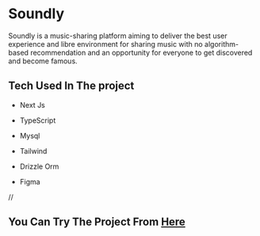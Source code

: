 # Soundly

Soundly is a music-sharing platform aiming to deliver the best user experience and libre environment for sharing music with no algorithm-based recommendation and an opportunity for everyone to get discovered and become famous.

## Tech Used In The project

- Next Js

- TypeScript

- Mysql

- Tailwind

- Drizzle Orm

- Figma

//

## You Can Try The Project From [Here](http://localhost:3000/)
